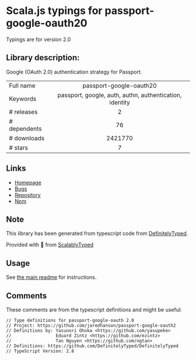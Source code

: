 
# Scala.js typings for passport-google-oauth20

Typings are for version 2.0

## Library description:
Google (OAuth 2.0) authentication strategy for Passport.

|                    |                 |
| ------------------ | :-------------: |
| Full name          | passport-google-oauth20 |
| Keywords           | passport, google, auth, authn, authentication, identity |
| # releases         | 2 |
| # dependents       | 76 |
| # downloads        | 2421770 |
| # stars            | 7 |

## Links
- [Homepage](https://github.com/jaredhanson/passport-google-oauth2#readme)
- [Bugs](http://github.com/jaredhanson/passport-google-oauth2/issues)
- [Repository](https://github.com/jaredhanson/passport-google-oauth2)
- [Npm](https://www.npmjs.com/package/passport-google-oauth20)
    


## Note
This library has been generated from typescript code from [DefinitelyTyped](https://definitelytyped.org).

Provided with :purple_heart: from [ScalablyTyped](https://github.com/oyvindberg/ScalablyTyped)

## Usage
See [the main readme](../../readme.md) for instructions.

## Comments

These comments are from the typescript definitions and might be useful:
```
// Type definitions for passport-google-oauth 2.0
// Project: https://github.com/jaredhanson/passport-google-oauth2
// Definitions by: Yasunori Ohoka <https://github.com/yasupeke>
//                 Eduard Zintz <https://github.com/ezintz>
//                 Tan Nguyen <https://github.com/ngtan>
// Definitions: https://github.com/DefinitelyTyped/DefinitelyTyped
// TypeScript Version: 2.8

```

